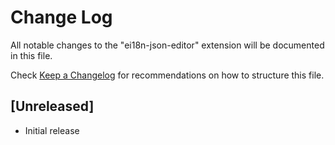 # Change Log

All notable changes to the "ei18n-json-editor" extension will be documented in this file.

Check [Keep a Changelog](http://keepachangelog.com/) for recommendations on how to structure this file.

## [Unreleased]

- Initial release